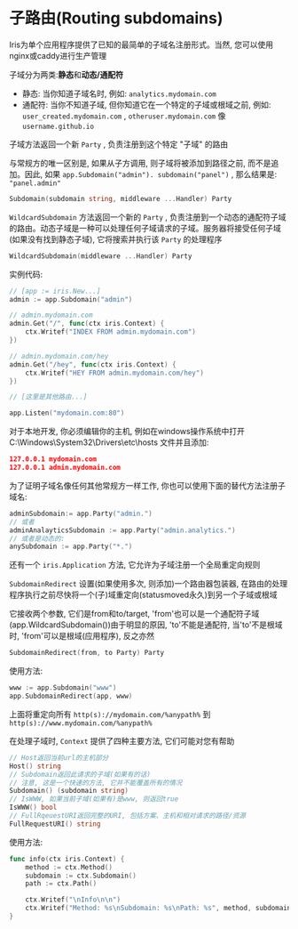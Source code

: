 # 子路由(Routing subdomains)

Iris为单个应用程序提供了已知的最简单的子域名注册形式。当然, 您可以使用nginx或caddy进行生产管理

子域分为两类:**静态**和**动态/通配符**

- 静态: 当你知道子域名时, 例如: `analytics.mydomain.com`
- 通配符: 当你不知道子域, 但你知道它在一个特定的子域或根域之前, 例如: `user_created.mydomain.com` , `otheruser.mydomain.com` 像 `username.github.io`

子域方法返回一个新 `Party` , 负责注册到这个特定 "子域" 的路由

与常规方的唯一区别是, 如果从子方调用, 则子域将被添加到路径之前, 而不是追加。因此, 如果 `app.Subdomain("admin"). subdomain("panel")` , 那么结果是: `"panel.admin"`

```go
Subdomain(subdomain string, middleware ...Handler) Party
```

`WildcardSubdomain` 方法返回一个新的 `Party` , 负责注册到一个动态的通配符子域的路由。动态子域是一种可以处理任何子域请求的子域。服务器将接受任何子域(如果没有找到静态子域), 它将搜索并执行该 `Party` 的处理程序

```go
WildcardSubdomain(middleware ...Handler) Party
```

实例代码:

```go
// [app := iris.New...]
admin := app.Subdomain("admin")

// admin.mydomain.com
admin.Get("/", func(ctx iris.Context) {
    ctx.Writef("INDEX FROM admin.mydomain.com")
})

// admin.mydomain.com/hey
admin.Get("/hey", func(ctx iris.Context) {
    ctx.Writef("HEY FROM admin.mydomain.com/hey")
})

// [这里是其他路由...]

app.Listen("mydomain.com:80")
```

对于本地开发, 你必须编辑你的主机, 例如在windows操作系统中打开 C:\Windows\System32\Drivers\etc\hosts 文件并且添加: 

```json
127.0.0.1 mydomain.com
127.0.0.1 admin.mydomain.com
```

为了证明子域名像任何其他常规方一样工作, 你也可以使用下面的替代方法注册子域名:

```go
adminSubdomain:= app.Party("admin.")
// 或者
adminAnalayticsSubdomain := app.Party("admin.analytics.")
// 或者是动态的:
anySubdomain := app.Party("*.")
```

还有一个 `iris.Application` 方法, 它允许为子域注册一个全局重定向规则

`SubdomainRedirect` 设置(如果使用多次, 则添加)一个路由器包装器, 在路由的处理程序执行之前尽快将一个(子)域重定向(statusmoved永久)到另一个子域或根域

它接收两个参数, 它们是from和to/target, 'from'也可以是一个通配符子域(app.WildcardSubdomain())由于明显的原因, 'to'不能是通配符, 当'to'不是根域时, 'from'可以是根域(应用程序), 反之亦然

```go
SubdomainRedirect(from, to Party) Party
```

使用方法:

```go
www := app.Subdomain("www")
app.SubdomainRedirect(app, www)
```

上面将重定向所有 `http(s)://mydomain.com/%anypath%` 到 `http(s)://www.mydomain.com/%anypath%`

在处理子域时, `Context` 提供了四种主要方法, 它们可能对您有帮助

```go
// Host返回当前url的主机部分
Host() string
// Subdomain返回此请求的子域(如果有的话)
// 注意, 这是一个快速的方法, 它并不能覆盖所有的情况
Subdomain() (subdomain string)
// IsWWW, 如果当前子域(如果有)是www, 则返回true
IsWWW() bool
// FullRqeuestURI返回完整的URI, 包括方案、主机和相对请求的路径/资源
FullRequestURI() string
```

使用方法:

```go
func info(ctx iris.Context) {
    method := ctx.Method()
    subdomain := ctx.Subdomain()
    path := ctx.Path()

    ctx.Writef("\nInfo\n\n")
    ctx.Writef("Method: %s\nSubdomain: %s\nPath: %s", method, subdomain, path)
}
```
